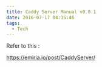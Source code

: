 ```yaml
---
title: Caddy Server Manual v0.0.1
date: 2016-07-17 04:15:46
tags:
  - Tech
---
```


Refer to this :

https://emiria.io/post/CaddyServer/